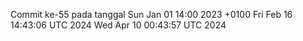 Commit ke-55 pada tanggal Sun Jan 01 14:00 2023 +0100
Fri Feb 16 14:43:06 UTC 2024
Wed Apr 10 00:43:57 UTC 2024
